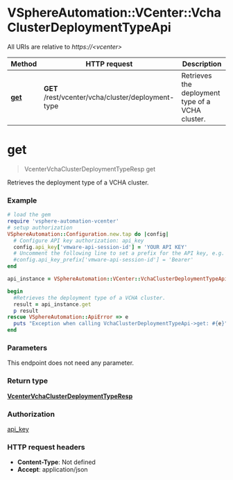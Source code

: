 # VSphereAutomation::VCenter::VchaClusterDeploymentTypeApi

All URIs are relative to *https://&lt;vcenter&gt;*

Method | HTTP request | Description
------------- | ------------- | -------------
[**get**](VchaClusterDeploymentTypeApi.md#get) | **GET** /rest/vcenter/vcha/cluster/deployment-type | Retrieves the deployment type of a VCHA cluster.


# **get**
> VcenterVchaClusterDeploymentTypeResp get

Retrieves the deployment type of a VCHA cluster.

### Example
```ruby
# load the gem
require 'vsphere-automation-vcenter'
# setup authorization
VSphereAutomation::Configuration.new.tap do |config|
  # Configure API key authorization: api_key
  config.api_key['vmware-api-session-id'] = 'YOUR API KEY'
  # Uncomment the following line to set a prefix for the API key, e.g. 'Bearer' (defaults to nil)
  #config.api_key_prefix['vmware-api-session-id'] = 'Bearer'
end

api_instance = VSphereAutomation::VCenter::VchaClusterDeploymentTypeApi.new

begin
  #Retrieves the deployment type of a VCHA cluster.
  result = api_instance.get
  p result
rescue VSphereAutomation::ApiError => e
  puts "Exception when calling VchaClusterDeploymentTypeApi->get: #{e}"
end
```

### Parameters
This endpoint does not need any parameter.

### Return type

[**VcenterVchaClusterDeploymentTypeResp**](VcenterVchaClusterDeploymentTypeResp.md)

### Authorization

[api_key](../README.md#api_key)

### HTTP request headers

 - **Content-Type**: Not defined
 - **Accept**: application/json



